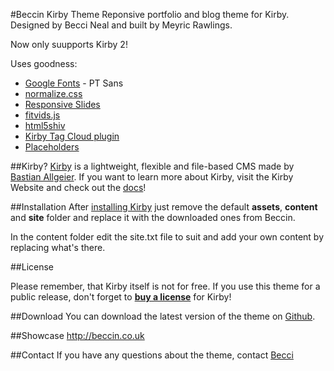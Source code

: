 #Beccin Kirby Theme
Reponsive portfolio and blog theme for Kirby. Designed by Becci Neal and built by Meyric Rawlings.

Now only suupports Kirby 2!

Uses goodness:

- [Google Fonts](http://www.google.com/fonts/) - PT Sans
- [normalize.css](http://necolas.github.io/normalize.css/)
- [Responsive Slides](http://responsiveslides.com)
- [fitvids.js](http://fitvidsjs.com)
- [html5shiv](http://code.google.com/p/html5shiv/)
- [Kirby Tag Cloud plugin](http://getkirby.com/downloads/plugins)
- [Placeholders](http://placehold.it)

##Kirby?
[Kirby](http://getkirby.com) is a lightweight, flexible and file-based CMS made by [Bastian Allgeier](http://bastianallgeier.com). If you want to learn more about Kirby, visit the Kirby Website and check out the [docs](http://getkirby.com/docs)!

##Installation
After [installing Kirby](http://getkirby.com/docs/getting-started) just remove the default **assets**, **content** and **site** folder and replace it with the downloaded ones from Beccin.

In the content folder edit the site.txt file to suit and add your own content by replacing what's there.

##License


Please remember, that Kirby itself is not for free. If you use this theme for a public release, don't forget to **[buy a license](http://getkirby.com/buy)** for Kirby!

##Download
You can download the latest version of the theme on [Github](https://github.com/meyric/beccin-kirby-theme).

##Showcase
<http://beccin.co.uk>

##Contact
If you have any questions about the theme, contact [Becci](mailto:hello@beccin.co.uk)